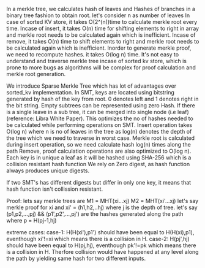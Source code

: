 In a merkle tree, we calculates hash of leaves and Hashes of branches in a binary tree fashion to obtain root.
let's consider n as number of leaves
In case of sorted KV store, it takes O(2^(n))time to calculate merkle root every time.
Incase of insert, it takes O(n) time for shifting elements to right in array and merkle root needs to be calculated again which is inefficient.
Incase of remove, it takes O(n) time to shift elements to right and merkle root needs to be calculated again which is inefficient.
Inorder to generate merkle proof, we need to recompute hashes. it takes O(log n) time.
It's not easy to understand and traverse merkle tree incase of sorted kv store, 
which is prone to more bugs as algorithms will be complex for proof calculation and merkle root generation.

We introduce Sparse Merkle Tree which has lot of advantages over sorted_kv implementation.
In SMT, keys are located using bitstring generated by hash of the key from root.
0 denotes left and 1 denotes right in the bit string.
Empty subtrees can be represented using zero Hash.
If there is a single leave in a sub tree, it can be merged into single node (i.e leaf) (reference: Libra White Paper).
This optimizes the no of hashes needed to be calculated while performing operations on SMT.
Insert operation takes O(log n) where n is no of leaves in the tree as log(n)
denotes the depth of the tree which we need to traverse in worst case.
Merkle root is calculated during insert operation, so we need calculate hash log(n) times along the path
Remove, proof calculation operations are also optimized to O(log n).
Each key is in unique a leaf as it will be hashed using SHA-256 which is a collision resistant hash function
We rely on Zero digest, as hash function always produces unique digests.

If two SMT's has different digests but differ in only one key, it means that hash function isn't collission resistant.

Proof:
lets say merkle trees are M1 = MHT(xi...xj) M2 = MHT(xi'...xj)
let's say merkle proof for xi and xi' = (h1,h2,..hj) where j is the depth of tree.
let's say (p1,p2,...,pj) && (p1',p2',...,pj') are the hashes generated along the path where p = H(pj-1,hj)

extreme cases:
case-1: H(H(xi'),p1') should have been equal to H(H(xi),p1), eventhough xi'!=xi which means there is a collision in H.
case-2: H(pj',hj) should have been equal to H(pj,hj), eventhough pk'!=pk which means there is a collision in H.
Therfore collision would have happened at any level along the path by yielding same hash for two different inputs.
